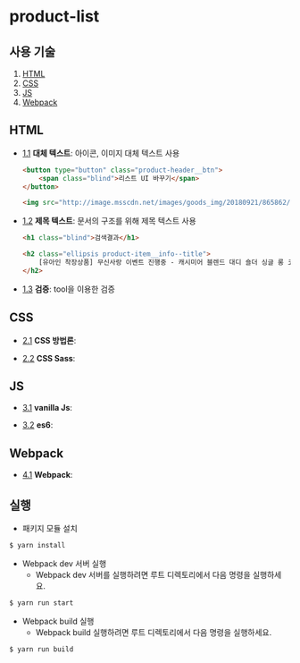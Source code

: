 # product-list

## 사용 기술

1. [HTML](#html)
1. [CSS](#css)
1. [JS](#js)
1. [Webpack](#webpack)
	
## HTML

  <a name="html--text"></a><a name="1.1"></a>
  - [1.1](#html--text) **대체 텍스트**: 아이콘, 이미지 대체 텍스트 사용

	```html
	<button type="button" class="product-header__btn">
		<span class="blind">리스트 UI 바꾸기</span>
	</button>
	```

	```html
	<img src="http://image.msscdn.net/images/goods_img/20180921/865862/865862_2_320.jpg" alt="캐시미어 블렌드 대디 숄더 싱글 롱 코트" />
	```

	<a name="html--heading"></a><a name="1.2"></a>
  - [1.2](#html--heading) **제목 텍스트**: 문서의 구조를 위해 제목 텍스트 사용

	```html
	<h1 class="blind">검색결과</h1>
	```

	```html
	<h2 class="ellipsis product-item__info--title">
		[유아인 착장상품] 무신사랑 이벤트 진행중 - 캐시미어 블렌드 대디 숄더 싱글 롱 코트
	</h2>
	```

	<a name="html--confirm"></a><a name="1.3"></a>
  - [1.3](#html--confirm) **검증**: tool을 이용한 검증
	

## CSS

  <a name="css--bem"></a><a name="2.1"></a>
  - [2.1](#css--bem) **CSS 방법론**: 

	<a name="css--sass"></a><a name="2.2"></a>
  - [2.2](#css--sass) **CSS Sass**: 

## JS

  <a name="js--vanillaJs"></a><a name="3.1"></a>
  - [3.1](#js--vanillaJs) **vanilla Js**: 

	<a name="js--es6"></a><a name="3.2"></a>
  - [3.2](#js--es6) **es6**: 

## Webpack

  <a name="webpack--vanillaJs"></a><a name="4.1"></a>
  - [4.1](#webpack--vanillaJs) **Webpack**: 

## 실행

* 패키지 모듈 설치
```bash
$ yarn install
``` 

*  Webpack dev 서버 실행
    * Webpack dev 서버를 실행하려면 루트 디렉토리에서 다음 명령을 실행하세요.   
```bash
$ yarn run start
``` 

* Webpack build 실행
    * Webpack build 실행하려면 루트 디렉토리에서 다음 명령을 실행하세요.
```bash
$ yarn run build
``` 
                        
